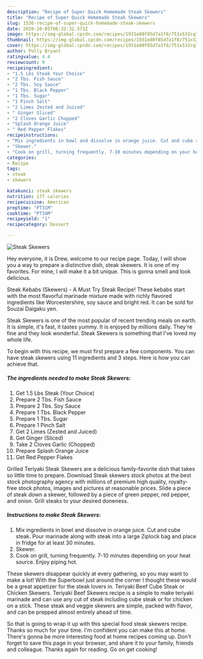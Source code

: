 ```yaml
---
description: "Recipe of Super Quick Homemade Steak Skewers"
title: "Recipe of Super Quick Homemade Steak Skewers"
slug: 1536-recipe-of-super-quick-homemade-steak-skewers
date: 2020-10-05T06:32:32.571Z
image: https://img-global.cpcdn.com/recipes/1931e80f85d7a1f8/751x532cq70/steak-skewers-recipe-main-photo.jpg
thumbnail: https://img-global.cpcdn.com/recipes/1931e80f85d7a1f8/751x532cq70/steak-skewers-recipe-main-photo.jpg
cover: https://img-global.cpcdn.com/recipes/1931e80f85d7a1f8/751x532cq70/steak-skewers-recipe-main-photo.jpg
author: Polly Bryant
ratingvalue: 4.4
reviewcount: 9
recipeingredient:
- "1.5 Lbs Steak Your Choice"
- "2 Tbs. Fish Sauce"
- "2 Tbs. Soy Sauce"
- "1 Tbs. Black Pepper"
- "1 Tbs. Sugar"
- "1 Pinch Salt"
- "2 Limes Zested and Juiced"
- " Ginger Sliced"
- "2 Cloves Garlic Chopped"
- "Splash Orange Juice"
- " Red Pepper Flakes"
recipeinstructions:
- "Mix ingredients in bowl and dissolve in orange juice. Cut and cube steak. Pour marinade along with steak into a large Ziplock bag and place in fridge for at least 30 minutes."
- "Skewer."
- "Cook on grill, turning frequently. 7-10 minutes depending on your heat source. Enjoy piping hot."
categories:
- Recipe
tags:
- steak
- skewers

katakunci: steak skewers 
nutrition: 177 calories
recipecuisine: American
preptime: "PT31M"
cooktime: "PT34M"
recipeyield: "1"
recipecategory: Dessert

---
```



![Steak Skewers](https://img-global.cpcdn.com/recipes/1931e80f85d7a1f8/751x532cq70/steak-skewers-recipe-main-photo.jpg)

Hey everyone, it is Drew, welcome to our recipe page. Today, I will show you a way to prepare a distinctive dish, steak skewers. It is one of my favorites. For mine, I will make it a bit unique. This is gonna smell and look delicious.

Steak Kebabs (Skewers) - A Must Try Steak Recipe! These kebabs start with the most flavorful marinade mixture made with richly flavored ingredients like Worcestershire, soy sauce and bright red. It can be sold for Souzai Daigaku yen.

Steak Skewers is one of the most popular of recent trending meals on earth. It is simple, it's fast, it tastes yummy. It is enjoyed by millions daily. They're fine and they look wonderful. Steak Skewers is something that I've loved my whole life.


To begin with this recipe, we must first prepare a few components. You can have steak skewers using 11 ingredients and 3 steps. Here is how you can achieve that.

<!--inarticleads1-->

##### The ingredients needed to make Steak Skewers:

1. Get 1.5 Lbs Steak (Your Choice)
1. Prepare 2 Tbs. Fish Sauce
1. Prepare 2 Tbs. Soy Sauce
1. Prepare 1 Tbs. Black Pepper
1. Prepare 1 Tbs. Sugar
1. Prepare 1 Pinch Salt
1. Get 2 Limes (Zested and Juiced)
1. Get  Ginger (Sliced)
1. Take 2 Cloves Garlic (Chopped)
1. Prepare Splash Orange Juice
1. Get  Red Pepper Flakes


Grilled Teriyaki Steak Skewers are a delicious family-favorite dish that takes so little time to prepare. Download Steak skewers stock photos at the best stock photography agency with millions of premium high quality, royalty-free stock photos, images and pictures at reasonable prices. Slide a piece of steak down a skewer, followed by a piece of green pepper, red pepper, and onion. Grill steaks to your desired doneness. 

<!--inarticleads2-->

##### Instructions to make Steak Skewers:

1. Mix ingredients in bowl and dissolve in orange juice. Cut and cube steak. Pour marinade along with steak into a large Ziplock bag and place in fridge for at least 30 minutes.
1. Skewer.
1. Cook on grill, turning frequently. 7-10 minutes depending on your heat source. Enjoy piping hot.


These skewers disappear quickly at every gathering, so you may want to make a lot! With the Superbowl just around the corner I thought these would be a great appetizer for the steak lovers in. Teriyaki Beef Cube Steak or Chicken Skewers. Teriyaki Beef Skewers recipe is a simple to make teriyaki marinade and can use any cut of steak including cube steak or for chicken on a stick. These steak and veggie skewers are simple, packed with flavor, and can be prepped almost entirely ahead of time. 

So that is going to wrap it up with this special food steak skewers recipe. Thanks so much for your time. I'm confident you can make this at home. There's gonna be more interesting food at home recipes coming up. Don't forget to save this page in your browser, and share it to your family, friends and colleague. Thanks again for reading. Go on get cooking!
